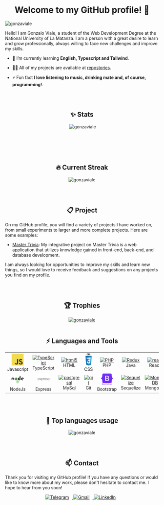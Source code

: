 <h1 align="center">Welcome to my GitHub profile! 👋</h1>  
  
<p align="left"> <img src="https://komarev.com/ghpvc/?username=gonzaviale&label=Profile%20views&color=0e75b6&style=flat" alt="gonzaviale" /> </p>

Hello! I am Gonzalo Viale, a student of the Web Development Degree at the National University of La Matanza. I am a person with a great desire to learn and grow professionally, always willing to face new challenges and improve my skills.

-   🌱 I’m currently learning **English, Typescript and Tailwind**.

-   👨‍💻 All of my projects are available at [repostories](https://github.com/gonzaviale?tab=repositories).

-   ⚡ Fun fact **I love listening to music, drinking mate and, of course, programming!**.

<br>
<br>
<h2 align="center">✨ Stats</h2>
<p align="center">&nbsp;<img align="center" src="https://github-readme-stats.vercel.app/api?username=gonzaviale&show_icons=true&locale=en&v=1.0.1" alt="gonzaviale" /></p>
<br>
<br>

<br>
<br>
<h2 align="center">🔥 Current Streak</h2>
<p align="center"><img align="center" src="https://github-readme-streak-stats.herokuapp.com/?user=gonzaviale&" alt="gonzaviale" /></p>
<br>
<br>

<h2 align="center">📋 Project</h2>

On my GitHub profile, you will find a variety of projects I have worked on, from small experiments to larger and more complete projects. Here are some examples:

-   [Master Trivia](https://github.com/gonzaviale/master-trivia): My integrative project on Master Trivia is a web application that utilizes knowledge gained in front-end, back-end, and database development.

I am always looking for opportunities to improve my skills and learn new things, so I would love to receive feedback and suggestions on any projects you find on my profile.

<br>
<br>
<h2 align="center">🏆 Trophies</h2>
<p align="center"> <a href="https://github.com/ryo-ma/github-profile-trophy"><img src="https://github-profile-trophy.vercel.app/?username=gonzaviale" alt="gonzaviale " /></a> 
<br>
<br>

<h2 align="center">⚡ Languages and Tools</h2>
<table align="center" >
  <tr>
    <td align="center" width="96"> 
    <a href="https://developer.mozilla.org/en-US/docs/Web/JavaScript" target="_blank"> <img src="https://raw.githubusercontent.com/devicons/devicon/master/icons/javascript/javascript-original.svg" alt="JavaScript" width="40" height="40"/> </a>
    <br>Javascript
    </td>
    <td align="center" width="96"> 
    <a href="https://www.typescriptlang.org/" target="_blank"> <img src="https://www.vectorlogo.zone/logos/typescriptlang/typescriptlang-icon.svg" alt="TypeScript" width="40" height="40"/> </a>
    <br>TypeScript
    </td>
    <td align="center" width="96"> 
<a href="https://www.w3.org/html/" target="_blank"> <img src="https://www.vectorlogo.zone/logos/w3_html5/w3_html5-icon.svg" alt="html5" width="40" height="40"/> </a>
<br>HTML
    </td>
    <td align="center" width="96"> 
<a href="https://www.w3schools.com/css/" target="_blank"> <img src="https://raw.githubusercontent.com/devicons/devicon/master/icons/css3/css3-original-wordmark.svg" alt="css3" width="40" height="40"/> </a> 
<br>CSS
    </td>
    <td align="center" width="96"> 
<a href="https://www.php.net/" target="_blank"> <img src="https://www.vectorlogo.zone/logos/php/php-horizontal.svg" alt="PHP" width="40" height="40"/> </a>
<br>PHP
    </td>
    <td align="center" width="96"> 
<a href="https://www.java.com/es/" target="_blank"> <img src="https://www.vectorlogo.zone/logos/java/java-vertical.svg" alt="Redux" width="40" height="40"/> </a>
<br>Java
    </td>
    <td align="center" width="96"> 
<a href="https://reactjs.org/" target="_blank"> <img src="https://www.vectorlogo.zone/logos/reactjs/reactjs-icon.svg" alt="react" width="40" height="40"/> </a> 
<br>React
    </td>
  </tr>
  <tr>
    <td align="center" width="96">  <a href="https://nodejs.dev/en/" target="_blank"> <img src="https://raw.githubusercontent.com/devicons/devicon/master/icons/nodejs/nodejs-original-wordmark.svg" alt="Linux" width="40" height="40"/> </a>
<br>NodeJs
    </td>
    <td align="center" width="96"> 
<a href="https://expressjs.com/en/5x/api.html" target="_blank"> <img src="https://raw.githubusercontent.com/devicons/devicon/master/icons/express/express-original-wordmark.svg" alt="express" height="40"/> </a>
<br>Express
    </td>
     <td align="center" width="96">  
<a href="https://www.mysql.com/" target="_blank"> <img src="https://www.vectorlogo.zone/logos/mysql/mysql-horizontal.svg" alt="postgresql" width="40" height="40"/> </a>
<br>MySql
    </td>
    <td align="center" width="96">  
<a href="https://git-scm.com/" target="_blank"> <img src="https://www.vectorlogo.zone/logos/git-scm/git-scm-icon.svg" alt="git" width="40" height="40"/> </a>
<br>Git
</td>
    <td align="center" width="96"> 
    <a href="https://getbootstrap.com" target="_blank" rel=" noreferrer"> <img src="https://raw.githubusercontent.com/devicons/devicon/master/icons/bootstrap/bootstrap-plain-wordmark.svg" alt="bootstrap" width="40" height="40 "/> </a>  
    <br>Bootstrap
    </td>
  <td align="center" width="96">
  <a href="https://sequelize.org/" target="_blank" rel="noreferrer"> <img src="https://www.vectorlogo.zone/logos/sequelizejs/sequelizejs-icon.svg" alt="Sequelize" width="40" height="40"/> </a> 
<br>Sequelize
  </td>
      <td align="center" width="96">
  <a href="https://www.mongodb.com/es" target="_blank" rel="noreferrer"> <img src="https://www.vectorlogo.zone/logos/mongodb/mongodb-icon.svg" alt="MongoDB" width="40" height="40"/> </a> 
<br>MongoDB
  </td>
</table>

<br>
<br>
<h2 align="center">📓 Top languages usage</h2>
<p align="center"><img src="https://github-readme-stats.vercel.app/api/top-langs?username=gonzaviale&show_icons=true&locale=en&layout=compact&v=1.0.3" alt="gonzaviale" /></p>
<br>
<br>

<h2 align="center">📫 Contact</h2>

Thank you for visiting my GitHub profile! If you have any questions or would like to know more about my work, please don't hesitate to contact me. I hope to hear from you soon!

<p align="center">
  <a href="https://t.me/glv10">
    <img alt="Telegram" width="22px" src="https://www.vectorlogo.zone/logos/telegram/telegram-icon.svg" style="margin-right: 10px;"/>
  </a>
  <a href="mailto:gonzaloleonelviale@gmail.com">
    <img alt="Gmail" width="22px" src="https://www.vectorlogo.zone/logos/gmail/gmail-icon.svg" style="margin-right: 10px;"/>
  </a>
  <a href="https://www.linkedin.com/in/gonzaviale">
    <img alt="LinkedIn" width="22px" src="https://raw.githubusercontent.com/rahuldkjain/github-profile-readme-generator/master/src/images/icons/Social/linked-in-alt.svg" style="margin-right: 10px;"/>
  </a>
</p>

<!--
**gonzaviale/gonzaviale** is a ✨ _special_ ✨ repository because its `README.md` (this file) appears on your GitHub profile.

Here are some ideas to get you started:

- 🔭 I’m currently working on ...
- 🌱 I’m currently learning ...
- 👯 I’m looking to collaborate on ...
- 🤔 I’m looking for help with ...
- 💬 Ask me about ...
- 📫 How to reach me: ...
- 😄 Pronouns: ...
- ⚡ Fun fact: ...
-->

